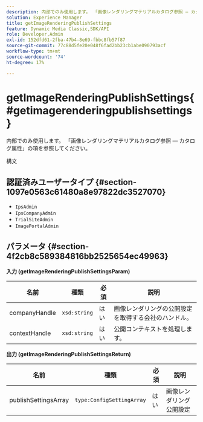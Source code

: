 ```yaml
---
description: 内部でのみ使用します。 「画像レンダリングマテリアルカタログ参照 — カタログ属性」の項を参照してください。
solution: Experience Manager
title: getImageRenderingPublishSettings
feature: Dynamic Media Classic,SDK/API
role: Developer,Admin
exl-id: 152dfd61-2fba-47b4-8e69-fbbc8fb57f87
source-git-commit: 77c88d5fe20e048f6fad2bb23cb1abe090793acf
workflow-type: tm+mt
source-wordcount: '74'
ht-degree: 17%

---
```


# getImageRenderingPublishSettings{#getimagerenderingpublishsettings}

内部でのみ使用します。 「画像レンダリングマテリアルカタログ参照 — カタログ属性」の項を参照してください。

構文

## 認証済みユーザータイプ {#section-1097e0563c61480a8e97822dc3527070}

* `IpsAdmin`
* `IpsCompanyAdmin`
* `TrialSiteAdmin`
* `ImagePortalAdmin`

## パラメータ {#section-4f2cb8c589384816bb2525654ec49963}

**入力 (getImageRenderingPublishSettingsParam)**

| 名前 | 種類 | 必須 | 説明 |
|---|---|---|---|
| companyHandle | `xsd:string` | はい | 画像レンダリングの公開設定を取得する会社のハンドル。 |
| contextHandle | `xsd:string` | はい | 公開コンテキストを処理します。 |

**出力 (getImageRenderingPublishSettingsReturn)**

| 名前 | 種類 | 必須 | 説明 |
|---|---|---|---|
| publishSettingsArray | `type:ConfigSettingArray` | はい | 画像レンダリング公開設定 |

